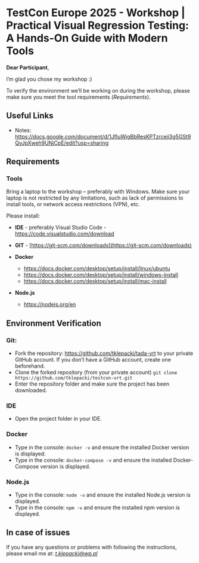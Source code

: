 # TestCon Europe 2025 - Workshop | Practical Visual Regression Testing: A Hands-On Guide with Modern Tools

**Dear Participant**,

I’m glad you chose my workshop :)

To verify the environment we’ll be working on during the workshop, please make sure you meet the tool requirements (*Requirements*).

## Useful Links

- Notes: https://docs.google.com/document/d/1JfIuWjgBbResKPTzrceji3g5GSt9QvJpXweh9UNjCpE/edit?usp=sharing

## Requirements

### Tools

Bring a laptop to the workshop – preferably with Windows. Make sure your laptop is not restricted by any limitations, such as lack of permissions to install tools, or network access restrictions (VPN), etc.

Please install:

- **IDE** - preferably Visual Studio Code - https://code.visualstudio.com/download

- **GIT** - [https://git-scm.com/downloads](https://git-scm.com/downloads)

- **Docker**
  - https://docs.docker.com/desktop/setup/install/linux/ubuntu
  - https://docs.docker.com/desktop/setup/install/windows-install
  - https://docs.docker.com/desktop/setup/install/mac-install
    
- **Node.js**
  - https://nodejs.org/en

## Environment Verification

### Git:

- Fork the repository: https://github.com/tklepacki/tada-vrt to your private GitHub account. If you don’t have a GitHub account, create one beforehand.
- Clone the forked repository (from your private account) `git clone https://github.com/tklepacki/testcon-vrt.git`
- Enter the repository folder and make sure the project has been downloaded.

### IDE

- Open the project folder in your IDE.

### Docker

- Type in the console: `docker -v` and ensure the installed Docker version is displayed.
- Type in the console: `docker-compose -v` and ensure the installed Docker-Compose version is displayed.

### Node.js

- Type in the console: `node -v` and ensure the installed Node.js version is displayed.
- Type in the console: `npm -v` and ensure the installed npm version is displayed.

## In case of issues

If you have any questions or problems with following the instructions, please email me at: *t.klepacki@wp.pl*
